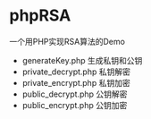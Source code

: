 # phpRSA
一个用PHP实现RSA算法的Demo

- generateKey.php 生成私钥和公钥
- private_decrypt.php 私钥解密
- private_encrypt.php 私钥加密
- public_decrypt.php 公钥解密
- public_encrypt.php 公钥加密
